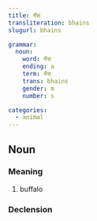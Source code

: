 ```yaml
---
title: भैंस
transliteration: bhains
slugurl: bhains

grammar: 
  noun:
    word: भैंस
    ending: a
    term: भैंस
    trans: bhains
    gender: m
    number: s

categories: 
  - animal
---
```


## Noun
### Meaning
1. buffalo

### Declension
<noun-decl :grammar="grammar"></noun-decl>